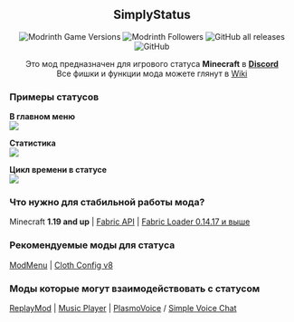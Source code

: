 <div align=center>

## SimplyStatus
![Modrinth Game Versions](https://img.shields.io/modrinth/game-versions/simplystatus?label=Minecraft%20Support&style=flat-square)
![Modrinth Followers](https://img.shields.io/modrinth/followers/simplystatus?label=Modrinth%20Followers&style=flat-square)
![GitHub all releases](https://img.shields.io/github/downloads/simply-kel/simplystatus-fabric/total?color=blue&label=GitHub%20Downloads&style=flat-square)
![GitHub](https://img.shields.io/github/license/simply-kel/simplystatus-fabric?color=blue&label=License&style=flat-square)
<br>

Это мод предназначен для игрового статуса **Minecraft** в **[Discord](https://discord.com/company)** <br>
Все фишки и функции мода можете глянут в [Wiki](https://github.com/not-simply-kel/SimplyStatus-fabric/wiki)

</div>
<div align=left>

### Примеры статусов
**В главном меню**<br>
<img src="https://cdn.modrinth.com/data/6kYGBz0X/images/30d75e96bb571c6f8567b02d04499af6e7c3ce9b.png"><br>

**Статистика**<br>
<img src="https://cdn.modrinth.com/data/6kYGBz0X/images/721e079e92394787d5e54677938e638051360c59.png"><br>

**Цикл времени в статусе**<br>
<img src="https://cdn.modrinth.com/data/6kYGBz0X/images/7f63d49f98ddbbfd2b868425bb9097f917f5ca1c.png">

### Что нужно для стабильной работы мода?
Minecraft **1.19 and up** | 
[Fabric API](https://modrinth.com/mod/fabric-api) |
[Fabric Loader 0.14.17 и выше](https://fabricmc.net/use)


### Рекомендуемые моды для статуса
[ModMenu](https://modrinth.com/mod/modmenu) |
[Cloth Config v8](https://modrinth.com/mod/cloth-config)

### Моды которые могут взаимодействовать с статусом
[ReplayMod](https://www.replaymod.com/) | 
[Music Player](https://u-team.info/mods/musicplayer/) | 
[PlasmoVoice](https://modrinth.com/mod/plasmo-voice) / [Simple Voice Chat](https://modrinth.com/mod/simple-voice-chat)

</div>

